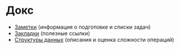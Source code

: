 # Докс

* [Заметки](notes.md) (информация о подготовке и списки задач)
* [Закладки](bookmarks.md) (полезные ссылки)
* [Структуры данных](structs.md) (описания и оценка сложности операций)
